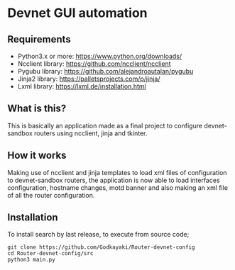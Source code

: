 # Devnet GUI automation

## Requirements
- Python3.x or more: https://www.python.org/downloads/
- Ncclient library: https://github.com/ncclient/ncclient
- Pygubu library: https://github.com/alejandroautalan/pygubu
- Jinja2 library: https://palletsprojects.com/p/jinja/
- Lxml library: https://lxml.de/installation.html

## What is this?
This is basically an application made as a final project to configure devnet-sandbox routers using ncclient, jinja and tkinter.

## How it works
Making use of ncclient and jinja templates to load xml files of configuration to devnet-sandbox routers, the application is now able to load interfaces configuration, hostname changes, motd banner and also making an xml file of all the router configuration.

## Installation
To install search by last release, to execute from source code;
```
git clone https://github.com/Godkayaki/Router-devnet-config
cd Router-devnet-config/src
python3 main.py
```
